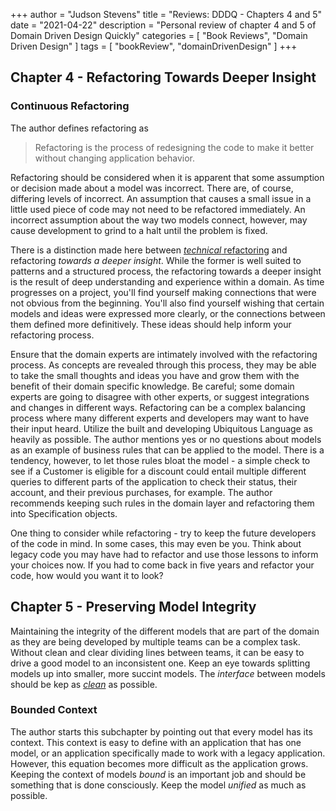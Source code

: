 +++
author = "Judson Stevens"
title = "Reviews: DDDQ - Chapters 4 and 5"
date = "2021-04-22"
description = "Personal review of chapter 4 and 5 of Domain Driven Design Quickly"
categories = [
"Book Reviews",
"Domain Driven Design"
]
tags = [
"bookReview",
"domainDrivenDesign"
]
+++

## Chapter 4 - Refactoring Towards Deeper Insight

### Continuous Refactoring

The author defines refactoring as

>Refactoring is the process of redesigning the code to make it better without changing application behavior.

Refactoring should be considered when it is apparent that some assumption or decision made about a model was incorrect.
There are, of course, differing levels of incorrect.
An assumption that causes a small issue in a little used piece of code may not need to be refactored immediately.
An incorrect assumption about the way two models connect, however, may cause development to grind to a halt until the problem is fixed.

There is a distinction made here between [*technical* refactoring][1] and refactoring *towards a deeper insight*.
While the former is well suited to patterns and a structured process, the refactoring towards a deeper insight is the result of deep understanding and experience within a domain.
As time progresses on a project, you'll find yourself making connections that were not obvious from the beginning.
You'll also find yourself wishing that certain models and ideas were expressed more clearly, or the connections between them defined more definitively.
These ideas should help inform your refactoring process.

Ensure that the domain experts are intimately involved with the refactoring process.
As concepts are revealed through this process, they may be able to take the small thoughts and ideas you have and grow them with the benefit of their domain specific knowledge.
Be careful; some domain experts are going to disagree with other experts, or suggest integrations and changes in different ways.
Refactoring can be a complex balancing process where many different experts and developers may want to have their input heard.
Utilize the built and developing Ubiquitous Language as heavily as possible. The author mentions yes or no questions about models as an example of business rules that can be applied to the model.
There is a tendency, however, to let those rules bloat the model - a simple check to see if a Customer is eligible for a discount could entail multiple different queries to different parts of the application to check their status, their account, and their previous purchases, for example.
The author recommends keeping such rules in the domain layer and refactoring them into Specification objects.

One thing to consider while refactoring - try to keep the future developers of the code in mind.
In some cases, this may even be you. Think about legacy code you may have had to refactor and use those lessons to inform your choices now.
If you had to come back in five years and refactor your code, how would you want it to look?

## Chapter 5 - Preserving Model Integrity

Maintaining the integrity of the different models that are part of the domain as they are being developed by multiple teams can be a complex task.
Without clean and clear dividing lines between teams, it can be easy to drive a good model to an inconsistent one.
Keep an eye towards splitting models up into smaller, more succint models.
The *interface* between models should be kep as [*clean*][2] as possible.

### Bounded Context

The author starts this subchapter by pointing out that every model has its context.
This context is easy to define with an application that has one model, or an application specifically made to work with a legacy application.
However, this equation becomes more difficult as the application grows. Keeping the context of models *bound* is an important job and should be something that is done consciously.
Keep the model *unified* as much as possible.


[1]: <https://refactoring.com/> "Martin Fowlers site on refactoring"
[2]: <https://stackoverflow.com/questions/2339048/guidelines-for-designing-clean-interface> "Stack Overflow question and answers about 'clean' interfaces"